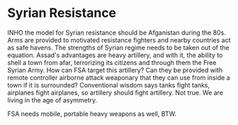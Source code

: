 # Syrian Resistance

INHO the model for Syrian resistance should be Afganistan during the 80s. Arms are provided to motivated resistance fighters and nearby countries act as safe havens. The strengths of Syrian regime needs to be taken out of the equation. Assad's advantages are heavy artillery, and with it, the ability to shell a town from afar, terrorizing its citizens and through them the Free Syrian Army. How can FSA target this artillery? Can they be provided with remote controller airborne attack weaponary that they can use from inside a town if it is surrounded? Conventional wisdom says tanks fight tanks, airplanes fight airplanes, so artillery should fight artillery. Not true. We are living in the age of asymmetry.

FSA needs mobile, portable heavy weapons as well, BTW.















